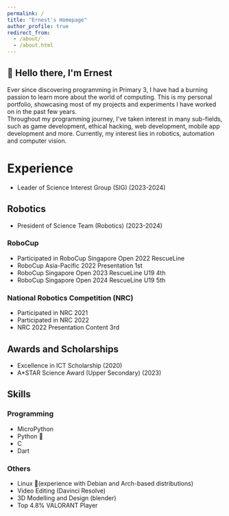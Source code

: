 ```yaml
---
permalink: /
title: "Ernest's Homepage"
author_profile: true
redirect_from: 
  - /about/
  - /about.html
---
```


## 👋 Hello there, I'm Ernest
Ever since discovering programming in Primary 3, I have had a burning passion to learn more about the world of computing. This is my personal portfolio, showcasing most of my projects and experiments I have worked on in the past few years.\
Throughout my programming journey, I've taken interest in many sub-fields, such as game development, ethical hacking, web development, mobile app development and more. Currently, my interest lies in robotics, automation and computer vision. 


# Experience
- Leader of Science Interest Group (SIG) (2023-2024)
## Robotics
- President of Science Team (Robotics) (2023-2024)
### RoboCup
- Participated in RoboCup Singapore Open 2022 RescueLine
- RoboCup Asia-Pacific 2022 Presentation 1st
- RoboCup Singapore Open 2023 RescueLine U19 4th
- RoboCup Singapore Open 2024 RescueLine U19 5th
### National Robotics Competition (NRC)
- Participated in NRC 2021
- Participated in NRC 2022
- NRC 2022 Presentation Content 3rd

## Awards and Scholarships
- Excellence in ICT Scholarship (2020)
- A*STAR Science Award (Upper Secondary) (2023)


## Skills

### Programming
- MicroPython 
- Python 🐍
- C 
- Dart

### Others
- Linux 🐧(experience with Debian and Arch-based distributions)
- Video Editing (Davinci Resolve)
- 3D Modelling and Design (blender)
- Top 4.8% VALORANT Player

